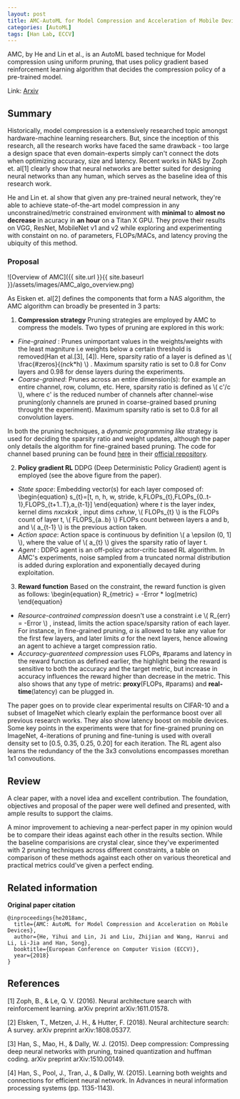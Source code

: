 ```yaml
---
layout: post
title: AMC-AutoML for Model Compression and Acceleration of Mobile Devices
categories: [AutoML]
tags: [Han Lab, ECCV]
---
```


AMC, by He and Lin et al., is an AutoML based technique for Model compression using uniform pruning, that uses policy gradient
based reinforcement learning algorithm that decides the compression policy of a pre-trained model.

Link: [Arxiv](https://arxiv.org/pdf/1802.03494.pdf)
<!--end_excerpt-->
## Summary ##
Historically, model compression is a extensively researched topic amongst hardware-machine learning researchers. But, since the inception
of this research, all the research works have faced the same drawback - too large a design space that even domain-experts simply can't connect the dots
when optimizing accuracy, size and latency. Recent works in NAS by Zoph et. al[1] clearly show that neural networks are better suited for designing neural networks 
than any human, which serves as the baseline idea of this research work. 

He and Lin et. al show that given any pre-trained neural network, they're able to achieve state-of-the-art model compression in any unconstrained/metric constrained
environment with __minimal__ to __almost no decrease__ in acuracy in __an hour__ on a Titan X GPU. They prove their results on VGG, ResNet, MobileNet v1 and v2 while exploring
and experimenting with constaint on no. of parameters, FLOPs/MACs, and latency proving the ubiquity of this method. 

### Proposal
![Overview of AMC]({{ site.url }}{{ site.baseurl }}/assets/images/AMC_algo_overview.png)

As Eisken et. al[2] defines the components that form a NAS algorithm, the AMC algorithm can broadly be presented in 3 parts:

1. __Compression strategy__ Pruning strategies are employed by AMC to compress the models. Two types of pruning are explored in this work: 
* _Fine-grained_ : Prunes unimportant values in the weights/weights with the least magniture i.e weights below a certain threshold is removed(Han et al.[3], [4]). Here, sparsity ratio of a layer is defined as \\( \frac{#zeros}{(n*c*k*h) \\) . Maximum sparsity ratio is set to 0.8 for Conv layers and 0.98 for dense layers during the experiments.
* _Coarse-grained_: Prunes across an entire dimension(s): for example an entire channel, row, column, etc. Here, sparsity ratio is defined as \\( c'/c \\), where c' is the reduced number of channels after channel-wise pruning(only channels are pruned in coarse-grained based pruning throught the experiment). Maximum sparsity ratio is set to 0.8 for all convolution layers.

In both the pruning techniques, a _dynamic programming like_ strategy is used for deciding the sparsity ratio and weight updates, although the paper only details the algorithm for fine-grained based pruning. The code for channel based pruning can be found [here](https://github.com/mit-han-lab/amc/blob/master/env/channel_pruning_env.py) in their [official repository](https://github.com/mit-han-lab/amc). 

2. __Policy gradient RL__ DDPG (Deep Deterministic Policy Gradient) agent is employed (see the above figure from the paper). 
* _State space_: Embedding vector(s) for each layer composed of:
\begin{equation} 
s_{t}=[t, n, h, w, stride, k,FLOPs_{t},FLOPs_{0..t-1},FLOPS_{t+1..T},a_{t-1}] 
\end{equation}
where _t_ is the layer index, kernel dims _nxcxkxk_ , input dims _cxhxw_, \\( FLOPs_{t} \\) is the FLOPs count of layer t, \\( FLOPS_{a..b} \\) FLOPs count between layers a and b, and \\( a_{t-1} \\) is the previous action taken.
* _Action space_: Action space is continuous by definition \\( a \epsilon (0, 1] \\), where the value of \\( a_{t} \\) gives the sparsity ratio of layer t.
* _Agent_ : DDPG agent is an off-policy actor-critic based RL algorithm. In AMC's experiments, noise sampled from a truncated normal distribution is added during exploration and exponentially decayed during exploitation. 

3. __Reward function__ Based on the constraint, the reward function is given as follows:
\begin{equation}
R_{metric} = -Error * log(metric)
\end{equation}
* _Resource-contrained compression_ doesn't use a constraint i.e \\( R_{err} = -Error \\) , instead, limits the action space/sparsity ration of each layer. For instance, in fine-grained pruning, _a_ is allowed to take any value for the first few layers, and later limits _a_ for the next layers, hence allowing an agent to achieve a target compression ratio.
* _Accuracy-guarenteed compression_ uses FLOPs, #params and latency in the reward function as defined earlier, the highlight being the reward is sensitive to both the accuracy and the target metric, but increase in accuracy influences the reward higher than decrease in the metric. This also shows that any type of metric: __proxy__(FLOPs, #params) and __real-time__(latency) can be plugged in.

The paper goes on to provide clear experimental results on CIFAR-10 and a subset of ImageNet which clearly explain the performance boost over all previous research works. They also show latency boost on mobile devices. Some key points in the experiments were that for fine-grained pruning on ImageNet, 4-iterations of pruning and fine-tuning is used with overall density set to [0.5, 0.35, 0.25, 0.20] for each iteration. The RL agent also learns the redundancy of the the 3x3 convolutions encompasses morethan 1x1 convoutions.

## Review ##
A clear paper, with a novel idea and excellent contribution. The foundation, objectives and proposal of the paper were well defined and presented, with ample results to support the claims. 

A minor improvement to achieving a near-perfect paper in my opinion would be to compare their ideas against each other in the results section. While the baseline comparisions are crystal clear, since they've experimented with 2 pruning techniques across different constraints, a table on comparison of these methods against each other on various theoretical and practical metrics could've given a perfect ending.

## Related information ##
__Original paper citation__ 
```
@inproceedings{he2018amc,
  title={AMC: AutoML for Model Compression and Acceleration on Mobile Devices},
  author={He, Yihui and Lin, Ji and Liu, Zhijian and Wang, Hanrui and Li, Li-Jia and Han, Song},
  booktitle={European Conference on Computer Vision (ECCV)},
  year={2018}
}
```

## References ##
[1] Zoph, B., & Le, Q. V. (2016). Neural architecture search with reinforcement learning. arXiv preprint arXiv:1611.01578.

[2] Elsken, T., Metzen, J. H., & Hutter, F. (2018). Neural architecture search: A survey. arXiv preprint arXiv:1808.05377.

[3] Han, S., Mao, H., & Dally, W. J. (2015). Deep compression: Compressing deep neural networks with pruning, trained quantization and huffman coding. arXiv preprint arXiv:1510.00149.

[4] Han, S., Pool, J., Tran, J., & Dally, W. (2015). Learning both weights and connections for efficient neural network. In Advances in neural information processing systems (pp. 1135-1143).




